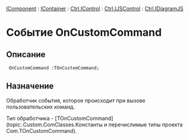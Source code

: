 ﻿---
Link: .Ctrl.IDiagramJS.@OnCustomCommand
---

[IComponent](topic:Com.Custom.ComClasses.IComponent.Default) :
[IContainer](topic:Com.Custom.ComClasses.IContainer.Default) :
[Ctrl.IControl](topic:Com.Custom.ComClasses.Ctrl.IControl.Default) :
[Ctrl.IJSControl](topic:Com.Custom.ComClasses.Ctrl.IJSControl.Default) :
[Ctrl.IDiagramJS](Default)

# Событие OnCustomCommand

## Описание

     OnCustomCommand :TOnCustomCommand;

## Назначение

Обработчик события, которое происходит при вызове пользовательских команд.

Тип обработчика - [TOnCustomCommand](topic:.Custom.ComClasses.Константы и перечислимые типы проекта Com.TOnCustomCommand).






